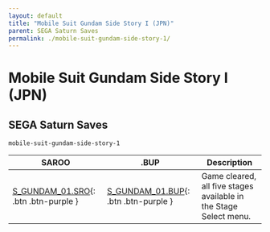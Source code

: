 ```yaml
---
layout: default
title: "Mobile Suit Gundam Side Story I (JPN)"
parent: SEGA Saturn Saves
permalink: ./mobile-suit-gundam-side-story-1/
---
```

# Mobile Suit Gundam Side Story I (JPN)

## SEGA Saturn Saves

`mobile-suit-gundam-side-story-1`

| SAROO | .BUP | Description |
|------|----------|-------------|
| [S_GUNDAM_01.SRO](S_GUNDAM_01.SRO){: .btn .btn-purple } | [S_GUNDAM_01.BUP](S_GUNDAM_01.BUP){: .btn .btn-purple } | Game cleared, all five stages available in the Stage Select menu. |
